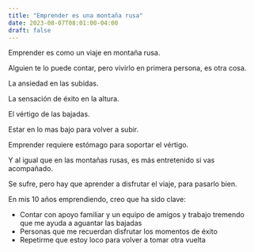 ```yaml
---
title: "Emprender es una montaña rusa"
date: 2023-08-07T08:01:00-04:00
draft: false
---
```

Emprender es como un viaje en montaña rusa.

Alguien te lo puede contar, pero vivirlo en primera persona, es otra cosa.

La ansiedad en las subidas.

La sensación de éxito en la altura.

El vértigo de las bajadas.

Estar en lo mas bajo para volver a subir.

Emprender requiere estómago para soportar el vértigo.

Y al igual que en las montañas rusas, es más entretenido si vas acompañado.

Se sufre, pero hay que aprender a disfrutar el viaje, para pasarlo bien.

En mis 10 años emprendiendo, creo que ha sido clave:

- Contar con apoyo familiar y un equipo de amigos y trabajo tremendo que me ayuda a aguantar las bajadas
- Personas que me recuerdan disfrutar los momentos de éxito
- Repetirme que estoy loco para volver a tomar otra vuelta

